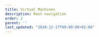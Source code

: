 ```yaml
---
title: Virtual Machines
description: Root navigation
order: 2
parent: ''
last_updated: "2020-12-17T09:00:00+01:00"
---
```

